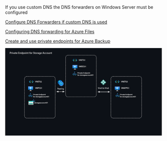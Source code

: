 If you use custom DNS the DNS forwarders on Windows Server must be configured 

[Configure DNS Forwarders if custom DNS is used](https://docs.microsoft.com/en-us/azure/purview/catalog-private-link-name-resolution#configure-dns-forwarders-if-custom-dns-is-used)

[Configuring DNS forwarding for Azure Files](https://docs.microsoft.com/en-us/azure/storage/files/storage-files-networking-dns)

[Create and use private endpoints for Azure Backup](https://docs.microsoft.com/en-us/azure/backup/private-endpoints#when-using-sql-availability-groups)

<img src="./PE.png" alt="PE"/>
